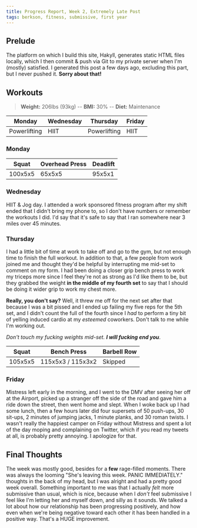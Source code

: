 ```yaml
---
title: Progress Report, Week 2, Extremely Late Post
tags: berkson, fitness, submissive, first year
---
```


## Prelude
The platform on which I build this site, Hakyll, generates static HTML files locally, which I then commit & push via Git to my private server when I'm (mostly) satisfied.  I generated this post a few days ago, excluding this part, but I never pushed it. **Sorry about that!**

## Workouts
> **Weight:** 206lbs (93kg) -- **BMI:** 30% -- **Diet:** Maintenance

Monday       | Wednesday | Thursday     | Friday
------------ | --------- | ------------ | ------
Powerlifting | HIIT      | Powerlifting | HIIT

### Monday


Squat   | Overhead Press | Deadlift
------- | -------------- | --------
100x5x5 | 65x5x5         | 95x5x1

### Wednesday
HIIT & Jog day.  I attended a work sponsored fitness program after my shift ended that I didn't bring my phone to, so I don't have numbers or remember the workouts I did.  I'd say that it's safe to say that I ran somewhere near 3 miles over 45 minutes.

### Thursday
I had a little bit of time at work to take off and go to the gym, but not enough time to finish the full workout.  In addition to that, a few people from work joined me and thought they'd be helpful by interrupting me mid-set to comment on my form.  I had been doing a closer grip bench press to work my triceps more since I feel they're not as strong as I'd like them to be, but they grabbed the weight **in the middle of my fourth set** to say that I should be doing it wider grip to work my chest more.

**Really, you don't say?**  Well, it threw me off for the next set after that because I was a bit pissed and I ended up failing my five reps for the 5th set, and I didn't count the full of the fourth since I _had_ to perform a tiny bit of yelling induced cardio at my _esteemed_ coworkers.  Don't talk to me while I'm working out.

_Don't touch my fucking weights mid-set. **I will fucking end you**_.

Squat   | Bench Press       | Barbell Row
--------|-------------------|------------
105x5x5 | 115x5x3 / 115x3x2 | Skipped

### Friday
Mistress left early in the morning, and I went to the DMV after seeing her off at the Airport, picked up a stranger off the side of the road and gave him a ride down the street, then went home and slept.  When I woke back up I had some lunch, then a few hours later did four supersets of 50 push-ups, 30 sit-ups, 2 minutes of jumping jacks, 1 minute planks, and 30 roman twists.  I wasn't really the happiest camper on Friday without Mistress and spent a lot of the day moping and complaining on Twitter, which if you read my tweets at all, is probably pretty annoying.  I apologize for that.

## Final Thoughts
The week was mostly good, besides for a **few** rage-filled moments.  There was always the looming "She's leaving this week. PANIC IMMEDIATELY." thoughts in the back of my head, but I was alright and had a pretty good week overall.  Something important to me was that I actually _felt_ more submissive than usual, which is nice, because when I _don't_ feel submissive I feel like I'm letting her and myself down, and silly as it sounds.  We talked a lot about how our relationship has been progressing positively, and how even when we're being negative toward each other it has been handled in a positive way.  That's a HUGE improvement.
